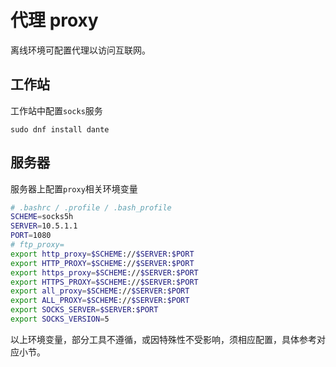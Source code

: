 # 代理 proxy

离线环境可配置代理以访问互联网。

## 工作站
工作站中配置`socks`服务
```
sudo dnf install dante
```

## 服务器
服务器上配置`proxy`相关环境变量

```bash
# .bashrc / .profile / .bash_profile
SCHEME=socks5h
SERVER=10.5.1.1
PORT=1080
# ftp_proxy=
export http_proxy=$SCHEME://$SERVER:$PORT
export HTTP_PROXY=$SCHEME://$SERVER:$PORT
export https_proxy=$SCHEME://$SERVER:$PORT
export HTTPS_PROXY=$SCHEME://$SERVER:$PORT
export all_proxy=$SCHEME://$SERVER:$PORT
export ALL_PROXY=$SCHEME://$SERVER:$PORT
export SOCKS_SERVER=$SERVER:$PORT
export SOCKS_VERSION=5
```

以上环境变量，部分工具不遵循，或因特殊性不受影响，须相应配置，具体参考对应小节。
